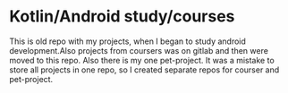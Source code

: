 
# Kotlin/Android study/courses

This is old repo with my projects, when I began to study android development.Also projects from coursers was on gitlab and then were moved to this repo. Also there is my one pet-project.
It was a mistake to store all projects in one repo, so I created separate repos for courser and pet-project.
